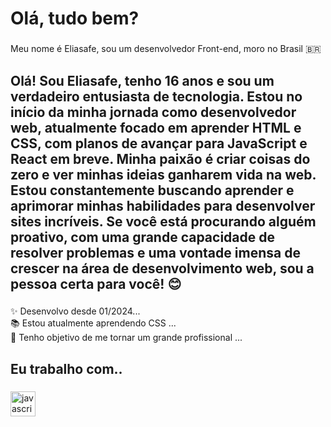 <h1 align="left">Olá, tudo bem?</h1>

###

<p align="left">Meu nome é Eliasafe, sou um desenvolvedor Front-end, moro no Brasil 🇧🇷</p>

###

<h2 align="left">Olá! Sou Eliasafe, tenho 16 anos e sou um verdadeiro entusiasta de tecnologia. Estou no início da minha jornada como desenvolvedor web, atualmente focado em aprender HTML e CSS, com planos de avançar para JavaScript e React em breve. Minha paixão é criar coisas do zero e ver minhas ideias ganharem vida na web. Estou constantemente buscando aprender e aprimorar minhas habilidades para desenvolver sites incríveis. Se você está procurando alguém proativo, com uma grande capacidade de resolver problemas e uma vontade imensa de crescer na área de desenvolvimento web, sou a pessoa certa para você! 😊</h2>

###

<p align="left">✨ Desenvolvo desde 01/2024...<br>📚 Estou atualmente aprendendo CSS ...<br>🎯 Tenho objetivo de me tornar um grande profissional ...</p>

###

<h2 align="left">Eu trabalho com..</h2>

###

<div align="left">
  <img src="https://cdn.jsdelivr.net/gh/devicons/devicon/icons/javascript/javascript-original.svg" height="40" alt="javascript logo"  />
  <img width="12" />
</div>

###
